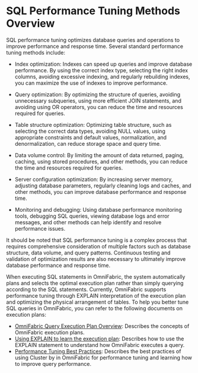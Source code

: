 # SQL Performance Tuning Methods Overview

SQL performance tuning optimizes database queries and operations to improve performance and response time. Several standard performance tuning methods include:

- Index optimization: Indexes can speed up queries and improve database performance. By using the correct index type, selecting the right index columns, avoiding excessive indexing, and regularly rebuilding indexes, you can maximize the use of indexes to improve performance.

- Query optimization: By optimizing the structure of queries, avoiding unnecessary subqueries, using more efficient JOIN statements, and avoiding using OR operators, you can reduce the time and resources required for queries.

- Table structure optimization: Optimizing table structure, such as selecting the correct data types, avoiding NULL values, using appropriate constraints and default values, normalization, and denormalization, can reduce storage space and query time.

- Data volume control: By limiting the amount of data returned, paging, caching, using stored procedures, and other methods, you can reduce the time and resources required for queries.

- Server configuration optimization: By increasing server memory, adjusting database parameters, regularly cleaning logs and caches, and other methods, you can improve database performance and response time.

- Monitoring and debugging: Using database performance monitoring tools, debugging SQL queries, viewing database logs and error messages, and other methods can help identify and resolve performance issues.

It should be noted that SQL performance tuning is a complex process that requires comprehensive consideration of multiple factors such as database structure, data volume, and query patterns. Continuous testing and validation of optimization results are also necessary to ultimately improve database performance and response time.

When executing SQL statements in OmniFabric, the system automatically plans and selects the optimal execution plan rather than simply querying according to the SQL statements. Currently, OmniFabric supports performance tuning through EXPLAIN interpretation of the execution plan and optimizing the physical arrangement of tables. To help you better tune SQL queries in OmniFabric, you can refer to the following documents on execution plans:

- [OmniFabric Query Execution Plan Overview](explain/explain-overview.md): Describes the concepts of OmniFabric execution plans.
- [Using EXPLAIN to learn the execution plan](explain/explain-walkthrough.md): Describes how to use the EXPLAIN statement to understand how OmniFabric executes a query.
- [Performance Tuning Best Practices](optimization-concepts/through-cluster-by.md): Describes the best practices of using Cluster by in OmniFabric for performance tuning and learning how to improve query performance.
